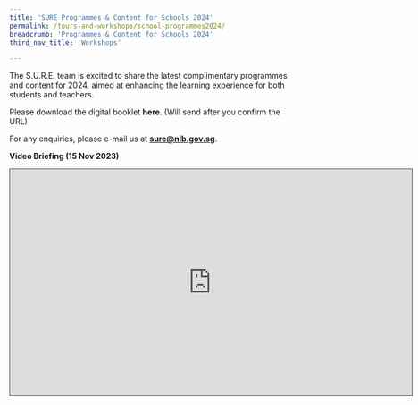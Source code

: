 ```yaml
---
title: 'SURE Programmes & Content for Schools 2024'
permalink: /tours-and-workshops/school-programmes2024/
breadcrumb: 'Programmes & Content for Schools 2024'
third_nav_title: 'Workshops'

---
```


The S.U.R.E. team is excited to share the latest complimentary programmes and content for 2024, aimed at enhancing the learning experience for both students and teachers.

 

Please download the digital booklet **here**. (Will send after you confirm the URL)

For any enquiries, please e-mail us at **[sure@nlb.gov.sg](mailto:sure@nlb.gov.sg)**.

 

**Video Briefing (15 Nov 2023)**

<iframe src="https://nlb.ap.panopto.com/Panopto/Pages/Embed.aspx?id=81f68a58-364e-4748-bb02-b0bc018a4131&autoplay=false&offerviewer=true&showtitle=true&showbrand=true&captions=false&interactivity=all" height="405" width="720" style="border: 1px solid #464646;" allowfullscreen allow="autoplay" aria-label="Panopto Embedded Video Player"></iframe>